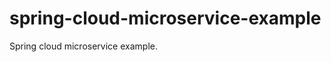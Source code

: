 spring-cloud-microservice-example
=================================

Spring cloud microservice example.
